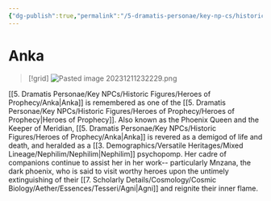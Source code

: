 ```yaml
---
{"dg-publish":true,"permalink":"/5-dramatis-personae/key-np-cs/historic-figures/heroes-of-prophecy/anka/","noteIcon":""}
---
```


# Anka

>[!grid]
>![Pasted image 20231211232229.png](/img/user/x.%20Assets/Attachments/Pasted%20image%2020231211232229.png)

[[5. Dramatis Personae/Key NPCs/Historic Figures/Heroes of Prophecy/Anka\|Anka]] is remembered as one of the [[5. Dramatis Personae/Key NPCs/Historic Figures/Heroes of Prophecy/Heroes of Prophecy\|Heroes of Prophecy]]. Also known as the Phoenix Queen and the Keeper of Meridian, [[5. Dramatis Personae/Key NPCs/Historic Figures/Heroes of Prophecy/Anka\|Anka]] is revered as a demigod of life and death, and heralded as a [[3. Demographics/Versatile Heritages/Mixed Lineage/Nephilim/Nephilim\|Nephilim]] psychopomp. Her cadre of companions continue to assist her in her work-- particularly Mnzana, the dark phoenix, who is said to visit worthy heroes upon the untimely extinguishing of their [[7. Scholarly Details/Cosmology/Cosmic Biology/Aether/Essences/Tesseri/Agni\|Agni]] and reignite their inner flame. 